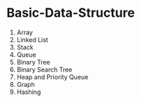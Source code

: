 # Basic-Data-Structure

1. Array
2. Linked List
3. Stack
4. Queue
5. Binary Tree
6. Binary Search Tree
7. Heap and Priority Queue
8. Graph
9. Hashing
